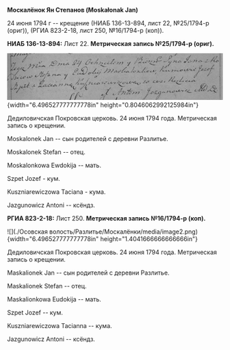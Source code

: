 **Москалёнок Ян Степанов (Moskałonak Jan)**

24 июня 1794 г -- крещение (НИАБ 136-13-894, лист 22, №25/1794-р
(ориг)), (РГИА 823-2-18, лист 250, №16/1794-р (коп)).

**НИАБ 136-13-894:** Лист 22. **Метрическая запись №25/1794-р (ориг).**

![](./media/dc326392a30320bbd7341dd1742323a7c0ef2a8b.png){width="6.496527777777778in"
height="0.8046062992125984in"}

Дедиловичская Покровская церковь. 24 июня 1794 года. Метрическая запись
о крещении.

Moskalonek Jan -- сын родителей с деревни Разлитье.

Moskalonek Stefan -- отец.

Moskalonkowa Ewdokija -- мать.

Szpet Jozef - кум.

Kuszniarewiczowa Taciana - кума.

Jazgunowicz Antoni -- ксёндз.

**РГИА 823-2-18:** Лист 250. **Метрическая запись №16/1794-р (коп).**

![](./Осовская волость/Разлитье/Москалёнки/media/image2.png){width="6.496527777777778in"
height="1.4041666666666666in"}

Дедиловичская Покровская церковь. 24 июня 1794 года. Метрическая запись
о крещении.

Maskalionek Jan -- сын родителей с деревни Разлитье.

Maskalionek Stefan -- отец.

Maskalionkowa Eudokija -- мать.

Szpet Jozef -- кум.

Kuszniarewiczowa Tacianna -- кума.

Jazgunowicz Antoni -- ксёндз.
